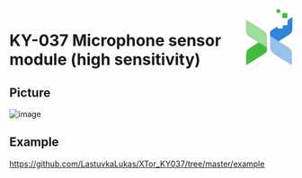<img src="img/logo.png" align="right" />

# KY-037 Microphone sensor module (high sensitivity)

## Picture
![image](https://user-images.githubusercontent.com/84145589/118643946-7d227e00-b7dd-11eb-90e2-e8a76b26ad58.png)

## Example
https://github.com/LastuvkaLukas/XTor_KY037/tree/master/example
